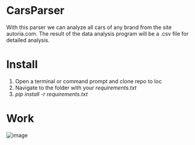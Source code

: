 # CarsParser
With this parser we can analyze all cars of any brand from the site autoria.com. The result of the data analysis program will be a .csv file for detailed analysis.

# Install
1. Open a terminal or command prompt and clone repo to loc
2. Navigate to the folder with your _requirements.txt_
3. _pip install -r requirements.txt_

# Work

![image](https://user-images.githubusercontent.com/33322034/125925766-c705f45b-7d55-44a8-a04a-95cbc88d108f.png)

